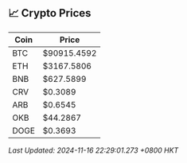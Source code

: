 ## 📈 Crypto Prices

| Coin | Price |
| ---- | ----- |
| BTC | $90915.4592 |
| ETH | $3167.5806 |
| BNB | $627.5899 |
| CRV | $0.3089 |
| ARB | $0.6545 |
| OKB | $44.2867 |
| DOGE | $0.3693 |

_Last Updated: 2024-11-16 22:29:01.273 +0800 HKT_